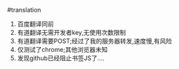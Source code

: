 #translation

1. 百度翻译同前
2. 有道翻译无需开发者key,无使用次数限制
3. 有道翻译需要POST;经过了我的服务器转发,速度慢,有风险
4. 仅测试了chrome;其他浏览器未知
5. 发现github已经阻止书签JS了....
